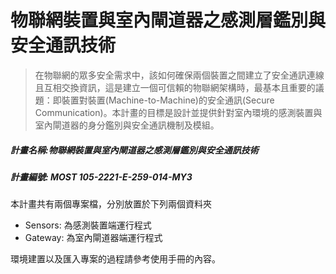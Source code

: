 # 物聯網裝置與室內閘道器之感測層鑑別與安全通訊技術
> 在物聯網的眾多安全需求中，該如何確保兩個裝置之間建立了安全通訊連線且互相交換資訊，這是建立一個可信賴的物聯網架構時，最基本且重要的議題：即裝置對裝置(Machine-to-Machine)的安全通訊(Secure Communication)。本計畫的目標是設計並提供針對室內環境的感測裝置與室內閘道器的身分鑑別與安全通訊機制及模組。
##### 計畫名稱:物聯網裝置與室內閘道器之感測層鑑別與安全通訊技術 
##### 計畫編號: MOST 105-2221-E-259-014-MY3

本計畫共有兩個專案檔，分別放置於下列兩個資料夾
- Sensors: 為感測裝置端運行程式
- Gateway: 為室內閘道器端運行程式

環境建置以及匯入專案的過程請參考使用手冊的內容。
